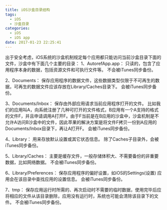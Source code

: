 ```yaml
---
title: iOS沙盒目录结构
tags:
  - iOS
  - 沙盒目录
categories:
  - iOS
  - iOS app
date: 2017-01-23 22:25:41
---
```


出于安全考虑，iOS系统的沙盒机制规定每个应用都只能访问当前沙盒目录下面的文件，沙盒中有下面几个主要的目录：
1、AutorefApp.app：
只读的，包含了应用程序本身的数据，包括资源文件和可执行文件等。
不会被iTunes同步备份。

2、Documents：
保存应用程序的数据文件，这些数据类型仅限于不可再生的数据，可再生的数据文件应该存放在Library/Caches目录下。
会被iTunes同步备份。

3、Documents/Inbox：
保存由外部应用请求当前应用程序打开的文件。
比如我们的应用叫A，向系统注册了几种可打开的文件格式，B应用有一个A支持的格式的文件F，并且申请调用A打开F。由于F当前是在B应用的沙盒中，沙盒机制是不允许A访问B沙盒中的文件，因此苹果的解决方案是将文件F拷贝一份到A应用的Documents/Inbox目录下，再让A打开F。
会被iTunes同步备份。

4、Library：
用来存放默认设置或其它状态信息。
除了Caches子目录外，会被iTunes同步备份。

5、Library/Caches：
主要是缓存文件，一般存储体积大、不需要备份的非重要数据，比如网络数据。
不会被iTunes同步备份。

6、Library/Preferences：
保存应用程序的偏好设置，如iOS的Settings(设置) 应⽤会在该目录中查找应⽤的设置信息。
会被iTunes同步备份。

7、tmp：
保存应⽤运行时所需的、再次启动时不需要的临时数据，使⽤完毕后应将相应的文件从该目录删除，应用没有运行时，系统也可能会清除该目录下的文件。
不会被iTunes同步备份。